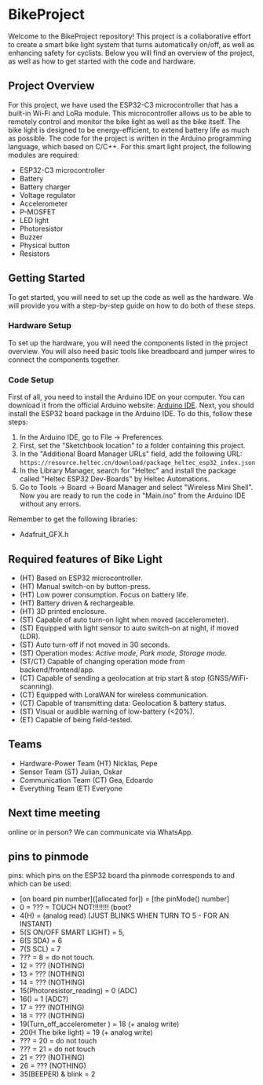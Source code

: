 # BikeProject
Welcome to the BikeProject repository! This project is a collaborative effort to create a smart bike light system that turns automatically on/off, as well as enhancing safety for cyclists. Below you will find an overview of the project, as well as how to get started with the code and hardware.

## Project Overview
For this project, we have used the ESP32-C3 microcontroller that has a built-in Wi-Fi and LoRa module. This microcontroller allows us to be able to remotely control and monitor the bike light as well as the bike itself. The bike light is designed to be energy-efficient, to extend battery life as much as possible. The code for the project is written in the Arduino programming language, which based on C/C++.
For this smart light project, the following modules are required:
- ESP32-C3 microcontroller
- Battery
- Battery charger
- Voltage regulator
- Accelerometer
- P-MOSFET
- LED light
- Photoresistor
- Buzzer
- Physical button
- Resistors

## Getting Started
To get started, you will need to set up the code as well as the hardware. We will provide you with a step-by-step guide on how to do both of these steps.

### Hardware Setup
To set up the hardware, you will need the components listed in the project overview. You will also need basic tools like breadboard and jumper wires to connect the components together.

### Code Setup
First of all, you need to install the Arduino IDE on your computer. You can download it from the official Arduino website: [Arduino IDE](https://www.arduino.cc/en/software/).
Next, you should install the ESP32 board package in the Arduino IDE. To do this, follow these steps:
1. In the Arduino IDE, go to File -> Preferences.
2. First, set the "Sketchbook location" to a folder containing this project.
3. In the "Additional Board Manager URLs" field, add the following URL: `https://resource.heltec.cn/download/package_heltec_esp32_index.json`
4. In the Library Manager, search for "Heltec" and install the package called "Heltec ESP32 Dev-Boards" by Heltec Automations.
5. Go to Tools -> Board -> Board Manager and select "Wireless Mini Shell".
Now you are ready to run the code in "Main.ino" from the Arduino IDE without any errors.

Remember to get the following libraries:
 - Adafruit_GFX.h

## Required features of Bike Light
- (HT) Based on ESP32 microcontroller.
- (HT) Manual switch-on by button-press.
- (HT) Low power consumption. Focus on battery life.
- (HT) Battery driven & rechargeable.
- (HT) 3D printed enclosure.
- (ST) Capable of auto turn-on light when moved (accelerometer).
- (ST) Equipped with light sensor to auto switch-on at night, if moved (LDR).
- (ST) Auto turn-off if not moved in 30 seconds.
- (ST) Operation modes: *Active mode, Park mode, Storage mode*.
- (ST/CT) Capable of changing operation mode from backend/frontend/app.
- (CT) Capable of sending a geolocation at trip start & stop (GNSS/WiFi-scanning).
- (CT) Equipped with LoraWAN for wireless communication.
- (CT) Capable of transmitting data: Geolocation & battery status.
- (ST) Visual or audible warning of low-battery (<20%).
- (ET) Capable of being field-tested. 

## Teams
- Hardware-Power Team   (HT) Nicklas, Pepe
- Sensor Team           (ST) Julian, Oskar
- Communication Team    (CT) Gea, Edoardo
- Everything Team       (ET) Everyone

## Next time meeting
online or in person? We can communicate via WhatsApp.

## pins to pinmode
pins: which pins on the ESP32 board tha pinmode corresponds to and which can be used:
- [on board pin number]([allocated for]) = [the pinMode() number]
- 0 = ??? = TOUCH NOT!!!!!!!! (boot?
- 4(H) = (analog read) (JUST BLINKS WHEN TURN TO 5 - FOR AN INSTANT)
- 5(S ON/OFF SMART LIGHT) = 5,
- 6(S SDA) = 6
- 7(S SCL) = 7
- ??? = 8 = do not touch.
- 12 = ??? (NOTHING)
- 13 = ??? (NOTHING)
- 14 = ??? (NOTHING)
- 15(Photoresistor_reading) = 0 (ADC)
- 16() = 1 (ADC?)
- 17 = ??? (NOTHING)
- 18 = ??? (NOTHING)
- 19(Turn_off_accelerometer ) = 18 (+ analog write)
- 20(H The bike light) = 19  (+ analog write) 
- ??? = 20 = do not touch 
- ??? = 21 = do not touch
- 21 = ??? (NOTHING)
- 26 = ??? (NOTHING)
- 35(BEEPER) & blink = 2 



